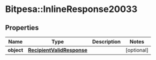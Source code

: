 # Bitpesa::InlineResponse20033

## Properties
Name | Type | Description | Notes
------------ | ------------- | ------------- | -------------
**object** | [**RecipientValidResponse**](RecipientValidResponse.md) |  | [optional] 


